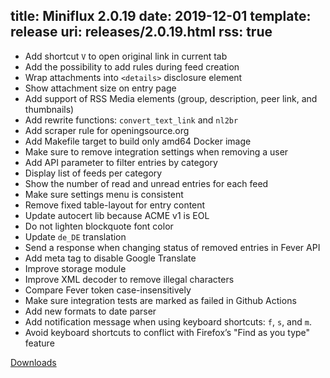 title: Miniflux 2.0.19
date: 2019-12-01
template: release
uri: releases/2.0.19.html
rss: true
---

* Add shortcut `V` to open original link in current tab
* Add the possibility to add rules during feed creation
* Wrap attachments into `<details>` disclosure element
* Show attachment size on entry page
* Add support of RSS Media elements (group, description, peer link, and thumbnails)
* Add rewrite functions: `convert_text_link` and `nl2br`
* Add scraper rule for openingsource.org
* Add Makefile target to build only amd64 Docker image
* Make sure to remove integration settings when removing a user
* Add API parameter to filter entries by category
* Display list of feeds per category
* Show the number of read and unread entries for each feed
* Make sure settings menu is consistent
* Remove fixed table-layout for entry content
* Update autocert lib because ACME v1 is EOL
* Do not lighten blockquote font color
* Update `de_DE` translation
* Send a response when changing status of removed entries in Fever API
* Add meta tag to disable Google Translate
* Improve storage module
* Improve XML decoder to remove illegal characters
* Compare Fever token case-insensitively
* Make sure integration tests are marked as failed in Github Actions
* Add new formats to date parser
* Add notification message when using keyboard shortcuts: `f`, `s`, and `m`.
* Avoid keyboard shortcuts to conflict with Firefox’s "Find as you type" feature

[Downloads](https://github.com/miniflux/v2/releases/tag/2.0.19)
